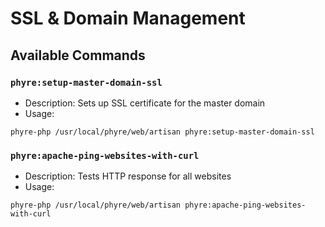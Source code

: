 # SSL & Domain Management

## Available Commands

### `phyre:setup-master-domain-ssl`
- Description: Sets up SSL certificate for the master domain
- Usage: 
```
phyre-php /usr/local/phyre/web/artisan phyre:setup-master-domain-ssl
```

### `phyre:apache-ping-websites-with-curl`
- Description: Tests HTTP response for all websites
- Usage: 
```
phyre-php /usr/local/phyre/web/artisan phyre:apache-ping-websites-with-curl
```
